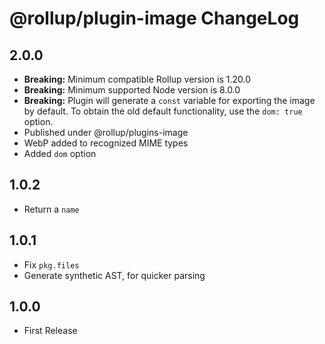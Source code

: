 # @rollup/plugin-image ChangeLog

## 2.0.0

- **Breaking:** Minimum compatible Rollup version is 1.20.0
- **Breaking:** Minimum supported Node version is 8.0.0
- **Breaking:** Plugin will generate a `const` variable for exporting the image by default. To obtain the old default functionality, use the `dom: true` option.
- Published under @rollup/plugins-image
- WebP added to recognized MIME types
- Added `dom` option

## 1.0.2

- Return a `name`

## 1.0.1

- Fix `pkg.files`
- Generate synthetic AST, for quicker parsing

## 1.0.0

- First Release
